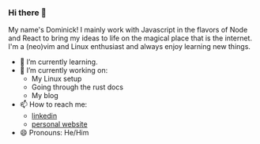 ### Hi there 👋

My name's Dominick! I mainly work with Javascript in the flavors of Node and React to bring my ideas to life on the magical place that is the internet. I'm a (neo)vim and Linux enthusiast and always enjoy learning new things.

- 🌱 I’m currently learning.
- 🔭 I’m currently working on:
  - My Linux setup
  - Going through the rust docs
  - My blog
- 📫 How to reach me: 
  - [linkedin](https://www.linkedin.com/in/dominickagnello/)
  - [personal website](dagnello.io)
- 😄 Pronouns: He/Him


<!--
**Blugil/Blugil** is a ✨ _special_ ✨ repository because its `README.md` (this file) appears on your GitHub profile.

Here are some ideas to get you started:

- 🔭 I’m currently working on ...
- 🌱 I’m currently learning ...
- 👯 I’m looking to collaborate on ...
- 🤔 I’m looking for help with ...
- 💬 Ask me about ...
- 📫 How to reach me: ...
- 😄 Pronouns: ...
- ⚡ Fun fact: ...
-->
